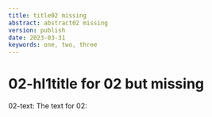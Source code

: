 ```yaml
---
title: title02 missing
abstract: abstract02 missing
version: publish
date: 2023-03-31
keywords: one, two, three
---
```


# 02-hl1title for 02 but missing
02-text: The text for 02: 